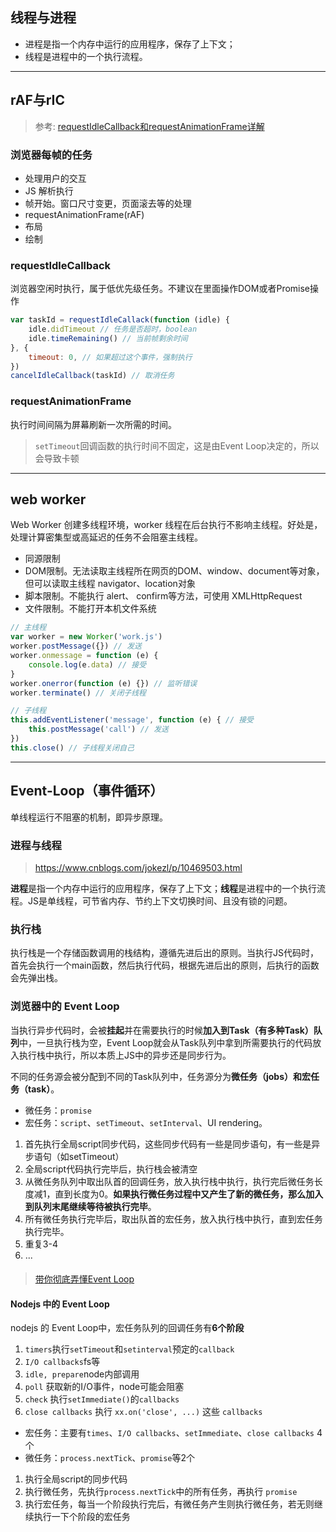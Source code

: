 <a id="线程与进程"></a>

## 线程与进程

* 进程是指一个内存中运行的应用程序，保存了上下文；
* 线程是进程中的一个执行流程。

---

<a id="rAF与rIC"></a>

## rAF与rIC

> 参考: [requestIdleCallback和requestAnimationFrame详解](https://www.jianshu.com/p/2771cb695c81)

### 浏览器每帧的任务

* 处理用户的交互
* JS 解析执行
* 帧开始。窗口尺寸变更，页面滚去等的处理
* requestAnimationFrame(rAF)
* 布局
* 绘制

### requestIdleCallback

浏览器空闲时执行，属于低优先级任务。不建议在里面操作DOM或者Promise操作

```js
var taskId = requestIdleCallack(function (idle) {
    idle.didTimeout // 任务是否超时，boolean
    idle.timeRemaining() // 当前帧剩余时间
}, {
    timeout: 0, // 如果超过这个事件，强制执行
})
cancelIdleCallback(taskId) // 取消任务
```

### requestAnimationFrame

执行时间间隔为屏幕刷新一次所需的时间。

> `setTimeout`回调函数的执行时间不固定，这是由Event Loop决定的，所以会导致卡顿

---

<a id="web-worker"></a>

## web worker

Web Worker 创建多线程环境，worker 线程在后台执行不影响主线程。好处是，处理计算密集型或高延迟的任务不会阻塞主线程。

* 同源限制
* DOM限制。无法读取主线程所在网页的DOM、window、document等对象，但可以读取主线程 navigator、location对象
* 脚本限制。不能执行 alert、 confirm等方法，可使用 XMLHttpRequest
* 文件限制。不能打开本机文件系统

```js
// 主线程
var worker = new Worker('work.js')
worker.postMessage({}) // 发送
worker.onmessage = function (e) {
    console.log(e.data) // 接受
}
worker.onerror(function (e) {}) // 监听错误
worker.terminate() // 关闭子线程

// 子线程
this.addEventListener('message', function (e) { // 接受
    this.postMessage('call') // 发送
})
this.close() // 子线程关闭自己
```

---

<a id="Event-Loop"></a>

## Event-Loop（事件循环）

单线程运行不阻塞的机制，即异步原理。

### 进程与线程

> https://www.cnblogs.com/jokezl/p/10469503.html

**进程**是指一个内存中运行的应用程序，保存了上下文；**线程**是进程中的一个执行流程。JS是单线程，可节省内存、节约上下文切换时间、且没有锁的问题。

### 执行栈

执行栈是一个存储函数调用的栈结构，遵循先进后出的原则。当执行JS代码时，首先会执行一个main函数，然后执行代码，根据先进后出的原则，后执行的函数会先弹出栈。

### 浏览器中的 Event Loop

当执行异步代码时，会被**挂起**并在需要执行的时候**加入到Task（有多种Task）队列**中，一旦执行栈为空，Event Loop就会从Task队列中拿到所需要执行的代码放入执行栈中执行，所以本质上JS中的异步还是同步行为。

不同的任务源会被分配到不同的Task队列中，任务源分为**微任务（jobs）**和**宏任务（task）**。

* 微任务：`promise`
* 宏任务：`script`、`setTimeout`、`setInterval`、UI rendering。

1. 首先执行全局script同步代码，这些同步代码有一些是同步语句，有一些是异步语句（如setTimeout）
2. 全局script代码执行完毕后，执行栈会被清空
3. 从微任务队列中取出队首的回调任务，放入执行栈中执行，执行完后微任务长度减1，直到长度为0。**如果执行微任务过程中又产生了新的微任务，那么加入到队列末尾继续等待被执行完毕**。
4. 所有微任务执行完毕后，取出队首的宏任务，放入执行栈中执行，直到宏任务执行完毕。
5. 重复3-4
6. ...

#### 

> [带你彻底弄懂Event Loop](https://segmentfault.com/a/1190000016278115?utm_source=tag-newest)

#### Nodejs 中的 Event Loop

nodejs 的 Event Loop中，宏任务队列的回调任务有**6个阶段**

1. `timers`执行`setTimeout`和`setinterval`预定的`callback`
2. `I/O callbacks`fs等
3. `idle, prepare`node内部调用
4. `poll` 获取新的I/O事件，node可能会阻塞
5. `check` 执行`setImmediate()`的`callbacks` 
6. `close callbacks` 执行 `xx.on('close', ...)` 这些 `callbacks`

* 宏任务：主要有`times`、`I/O callbacks`、`setImmediate`、`close callbacks` 4个
* 微任务：`process.nextTick`、`promise`等2个

1. 执行全局script的同步代码
2. 执行微任务，先执行`process.nextTick`中的所有任务，再执行 `promise`
3. 执行宏任务，每当一个阶段执行完后，有微任务产生则执行微任务，若无则继续执行一下个阶段的宏任务